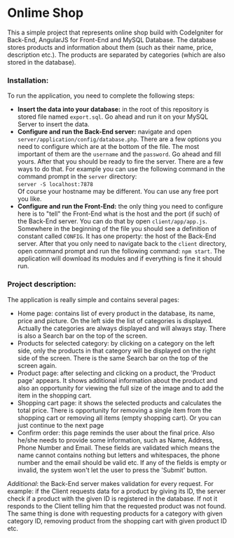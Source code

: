 # Onlime Shop
This a simple project that represents online shop build with CodeIgniter for Back-End, AngularJS for Front-End and MySQL Database.
The database stores products and information about them (such as their name, price, description etc.).
The products are separated by categories (which are also stored in the database).

### Installation:
To run the application, you need to complete the following steps:
* **Insert the data into your database:** in the root of this repository is stored file named `export.sql`.
Go ahead and run it on your MySQL Server to insert the data.
* **Configure and run the Back-End server:** navigate and open `server/application/config/database.php`.
There are a few options you need to configure which are at the bottom of the file.
The most important of them are the `username` and the `password`. 
Go ahead and fill yours. 
After that you should be ready to fire the server.
There are a few ways to do that.
For example you can use the following command in the command prompt in the `server` directory:<br />
`server -S localhost:7878`<br />
Of course your hostname may be different. 
You can use any free port you like.
* **Configure and run the Front-End:** the only thing you need to configure here is to "tell" the Front-End what is the host and the port (if such) of the Back-End server.
You can do that by open `client/app/app.js`. 
Somewhere in the beginning of the file you should see a definition of constant called `CONFIG`.
It has one property: the host of the Back-End server.
After that you only need to navigate back to the `client` directory, open command prompt and run the following command:
`npm start`. The application will download its modules and if everything is fine it should run.

### Project description:
The application is really simple and contains several pages:
* Home page: contains list of every product in the database, its name, price and picture. 
On the left side the list of categories is displayed. 
Actually the categories are always displayed and will always stay.
There is also a Search bar on the top of the screen.
* Products for selected category: by clicking on a category on the left side, only the products in that category will be displayed on the right side of the screen.
There is the same Search bar on the top of the screen again.
* Product page: after selecting and clicking on a product, the 'Product page' appears.
It shows additional information about the product and also an opportunity for viewing the full size of the image and to add the item in the shopping cart.
* Shopping cart page: it shows the selected products and calculates the total price.
There is opportunity for removing a single item from the shopping cart or removing all items (empty shopping cart).
Or you can just continue to the next page
* Confirm order: this page reminds the user about the final price. 
Also he/she needs to provide some information, such as Name, Address, Phone Number and Email.
These fields are validated which means the name cannot contains nothing but letters and whitespaces, the phone number and the email should be valid etc.
If any of the fields is empty or invalid, the system won't let the user to press the 'Submit' button.

*Additional*: the Back-End server makes validation for every request.
For example: if the Client requests data for a product by giving its ID, the server check if a product with the given ID is registered in the database.
If not it responds to the Client telling him that the requested product was not found. The same thing is done with requesting products for a category with given category ID, removing product from the shopping cart with given product ID etc.



